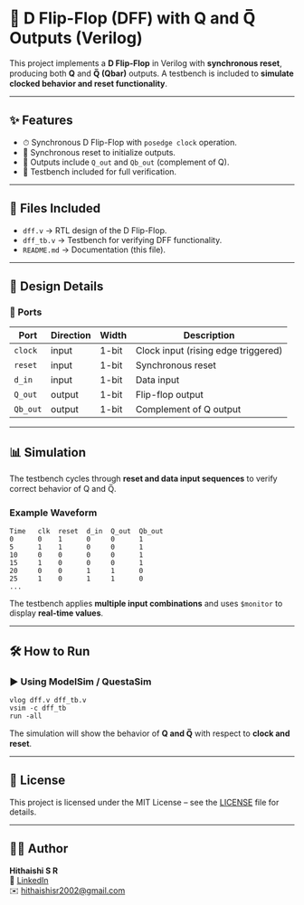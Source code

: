 # 🚀 D Flip-Flop (DFF) with Q and Q̅ Outputs (Verilog)

This project implements a **D Flip-Flop** in Verilog with **synchronous reset**, producing both **Q** and **Q̅ (Qbar)** outputs.
 A testbench is included to **simulate clocked behavior and reset functionality**.

---

## ✨ Features

- ⏱ Synchronous D Flip-Flop with `posedge clock` operation.
- 🔄 Synchronous reset to initialize outputs.
- 🔹 Outputs include `Q_out` and `Qb_out` (complement of Q).
- 🧪 Testbench included for full verification.

---

## 📂 Files Included

- `dff.v` → RTL design of the D Flip-Flop.
- `dff_tb.v` → Testbench for verifying DFF functionality.
- `README.md` → Documentation (this file).

---

## 🧩 Design Details

### 🔹 Ports

| Port     | Direction | Width | Description                         |
| -------- | --------- | ----- | ----------------------------------- |
| `clock`  | input     | 1-bit | Clock input (rising edge triggered) |
| `reset`  | input     | 1-bit | Synchronous reset                   |
| `d_in`   | input     | 1-bit | Data input                          |
| `Q_out`  | output    | 1-bit | Flip-flop output                    |
| `Qb_out` | output    | 1-bit | Complement of Q output              |

---

## 📊 Simulation

The testbench cycles through **reset and data input sequences** to verify correct behavior of Q and Q̅.

### Example Waveform

```
Time   clk  reset  d_in  Q_out  Qb_out
0      0    1      0     0      1
5      1    1      0     0      1
10     0    0      0     0      1
15     1    0      0     0      1
20     0    0      1     1      0
25     1    0      1     1      0
...
```

The testbench applies **multiple input combinations** and uses `$monitor` to display **real-time values**.

---

## 🛠️ How to Run

### ▶️ Using ModelSim / QuestaSim

```
vlog dff.v dff_tb.v
vsim -c dff_tb
run -all
```

The simulation will show the behavior of **Q and Q̅** with respect to **clock and reset**.

---

## 🔹 License

This project is licensed under the MIT License – see the [LICENSE](../LICENSE) file for details.

---

## 👨‍💻 Author

**Hithaishi S R**  
 🔗 [LinkedIn](https://www.linkedin.com/in/hithaishisr)  
 ✉️ hithaishisr2002@gmail.com